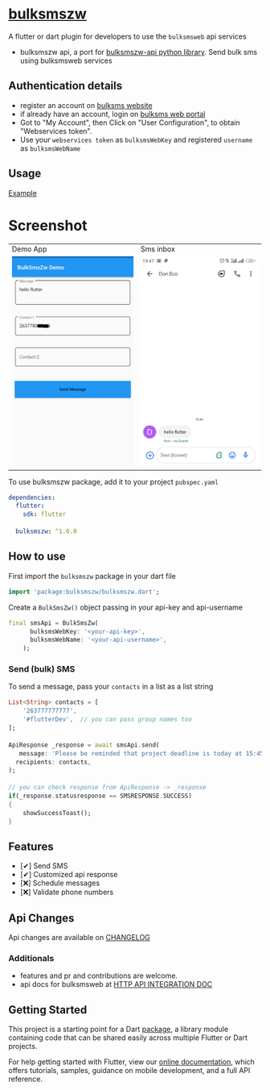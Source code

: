 # [bulksmszw](http://www.bulksmsweb.com/)
A flutter or dart plugin for developers to use the `bulksmsweb` api services

* bulksmszw api, a port for [bulksmszw-api python library](https://github.com/DonnC/BulkSmsZW-Api). Send bulk sms using bulksmsweb services

## Authentication details
- register an account on [bulksms website](http://www.bulksmsweb.com/)
- if already have an account, login on [bulksms web portal](http://portal.bulksmsweb.com)
- Got to "My Account", then Click on "User Configuration", to obtain "Webservices token".
- Use your `webservices token` as `bulksmsWebKey` and registered `username` as `bulksmsWebName`

## Usage
[Example](https://github.com/DonnC/bulksmszw/tree/main/example)

# Screenshot
<table>
   <tr>
      <td> Demo App</td>
      <td> Sms inbox</td>
   </tr>
   <tr>
      <td><img src="screenshots/app.png"</td>
      <td><img src="screenshots/inbox.png"</td>
   </tr>
</table>

To use bulksmszw package, add it to your project `pubspec.yaml`
```yaml
dependencies:
  flutter:
    sdk: flutter

  bulksmszw: ^1.0.0
```

## How to use
First import the `bulksmszw` package in your dart file
```dart
import 'package:bulksmszw/bulksmszw.dart';
```

Create a `BulkSmsZw()` object passing in your api-key and api-username

```dart
final smsApi = BulkSmsZw(
      bulksmsWebKey: '<your-api-key>',
      bulksmsWebName: '<your-api-username>',
    );
```

### Send (bulk) SMS
To send a message, pass your `contacts` in a list as a list string
```dart
List<String> contacts = [
    '263777777777',
    '#flutterDev',  // you can pass group names too
];

ApiResponse _response = await smsApi.send(
   message: 'Please be reminded that project deadline is today at 15:45pm',
  recipients: contacts,
);

// you can check response from ApiResponse -> _response
if(_response.statusresponse == SMSRESPONSE.SUCCESS)
{
    showSuccessToast();
}
```

## Features
- [✔]  Send SMS
- [✔]  Customized api response 
- [❌] Schedule messages
- [❌] Validate phone numbers

## Api Changes
Api changes are available on [CHANGELOG](CHANGELOG.md)

### Additionals
- features and pr and contributions are welcome.
- api docs for bulksmsweb at [HTTP API INTEGRATION DOC](http://portal.bulksmsweb.com/downloads/BulkSMS-API.pdf)

## Getting Started

This project is a starting point for a Dart
[package](https://flutter.dev/developing-packages/),
a library module containing code that can be shared easily across
multiple Flutter or Dart projects.

For help getting started with Flutter, view our 
[online documentation](https://flutter.dev/docs), which offers tutorials, 
samples, guidance on mobile development, and a full API reference.
